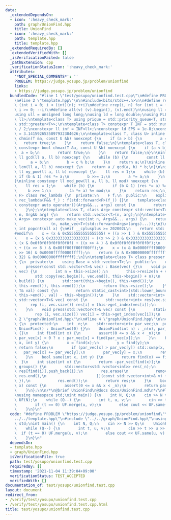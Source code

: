 ```yaml
---
data:
  _extendedDependsOn:
  - icon: ':heavy_check_mark:'
    path: graph/UnionFind.hpp
    title: UnionFind
  - icon: ':heavy_check_mark:'
    path: template.hpp
    title: template.hpp
  _extendedRequiredBy: []
  _extendedVerifiedWith: []
  _isVerificationFailed: false
  _pathExtension: cpp
  _verificationStatusIcon: ':heavy_check_mark:'
  attributes:
    '*NOT_SPECIAL_COMMENTS*': ''
    PROBLEM: https://judge.yosupo.jp/problem/unionfind
    links:
    - https://judge.yosupo.jp/problem/unionfind
  bundledCode: "#line 1 \"test/yosupo/unionfind.test.cpp\"\n#define PROBLEM \"https://judge.yosupo.jp/problem/unionfind\"\
    \n#line 2 \"template.hpp\"\n\n#include<bits/stdc++.h>\n\n#define rep(i, n) for\
    \ (int i = 0; i < (int)(n); ++i)\n#define rrep(i, n) for (int i = (int)(n) - 1;\
    \ i >= 0; --i)\n#define all(v) (v).begin(), (v).end()\n\nusing ll = long long;\n\
    using ull = unsigned long long;\nusing ld = long double;\nusing PLL = std::pair<ll,\
    \ ll>;\ntemplate<class T> using prique = std::priority_queue<T, std::vector<T>,\
    \ std::greater<T>>;\n\ntemplate<class T> constexpr T INF = std::numeric_limits<T>::max()\
    \ / 2;\nconstexpr ll inf = INF<ll>;\nconstexpr ld EPS = 1e-8;\nconstexpr ld PI\
    \ = 3.1415926535897932384626;\n\ntemplate<class T, class U> inline constexpr bool\
    \ chmin(T &a, const U &b) noexcept {\n    if (a > b) {\n        a = b;\n     \
    \   return true;\n    }\n    return false;\n}\ntemplate<class T, class U> inline\
    \ constexpr bool chmax(T &a, const U &b) noexcept {\n    if (a < b) {\n      \
    \  a = b;\n        return true;\n    }\n    return false;\n}\n\ninline constexpr\
    \ ll gcd(ll a, ll b) noexcept {\n    while (b) {\n        const ll c = a;\n  \
    \      a = b;\n        b = c % b;\n    }\n    return a;\n}\ninline constexpr ll\
    \ lcm(ll a, ll b) noexcept {\n    return a / gcd(a, b) * b;\n}\n\ninline constexpr\
    \ ll my_pow(ll a, ll b) noexcept {\n    ll res = 1;\n    while (b) {\n       \
    \ if (b & 1) res *= a;\n        b >>= 1;\n        a *= a;\n    }\n    return res;\n\
    }\ninline constexpr ll mod_pow(ll a, ll b, ll mod) noexcept {\n    a %= mod;\n\
    \    ll res = 1;\n    while (b) {\n        if (b & 1) (res *= a) %= mod;\n   \
    \     b >>= 1;\n        (a *= a) %= mod;\n    }\n    return res;\n}\n\ntemplate<class\
    \ F> class rec_lambda {\n  private:\n    F f;\n  public:\n    explicit constexpr\
    \ rec_lambda(F&& f_) : f(std::forward<F>(f_)) {}\n    template<class... Args>\
    \ constexpr auto operator()(Args&&... args) const {\n        return f(*this, std::forward<Args>(args)...);\n\
    \    }\n};\n\ntemplate<class T, class Arg> constexpr std::vector<T> make_vec(int\
    \ n, Arg&& arg) {\n    return std::vector<T>(n, arg);\n}\ntemplate<class T, class...\
    \ Args> constexpr auto make_vec(int n, Args&&... args) {\n    return std::vector<decltype(make_vec<T>(args...))>\n\
    \               (n, make_vec<T>(std::forward<Args>(args)...));\n}\n\ninline constexpr\
    \ int popcnt(ull x) {\n#if __cplusplus >= 202002L\n    return std::popcount(x);\n\
    #endif\n    x = (x & 0x5555555555555555) + ((x >> 1 ) & 0x5555555555555555);\n\
    \    x = (x & 0x3333333333333333) + ((x >> 2 ) & 0x3333333333333333);\n    x =\
    \ (x & 0x0f0f0f0f0f0f0f0f) + ((x >> 4 ) & 0x0f0f0f0f0f0f0f0f);\n    x = (x & 0x00ff00ff00ff00ff)\
    \ + ((x >> 8 ) & 0x00ff00ff00ff00ff);\n    x = (x & 0x0000ffff0000ffff) + ((x\
    \ >> 16) & 0x0000ffff0000ffff);\n    return (x & 0x00000000ffffffff) + ((x >>\
    \ 32) & 0x00000000ffffffff);\n}\n\ntemplate<class T> class presser : public std::vector<T>\
    \ {\n  private:\n    using Base = std::vector<T>;\n  public:\n    using Base::Base;\n\
    \    presser(const std::vector<T>& vec) : Base(vec) {}\n    void push(const std::vector<T>&\
    \ vec) {\n        int n = this->size();\n        this->resize(n + vec.size());\n\
    \        std::copy(vec.begin(), vec.end(), this->begin() + n);\n    }\n    int\
    \ build() {\n        std::sort(this->begin(), this->end());\n        this->erase(std::unique(this->begin(),\
    \ this->end()), this->end());\n        return this->size();\n    }\n    int get_index(const\
    \ T& val) const {\n        return static_cast<int>(std::lower_bound(this->begin(),\
    \ this->end(), val) - this->begin());\n    }\n    std::vector<int> pressed(const\
    \ std::vector<T>& vec) const {\n        std::vector<int> res(vec.size());\n  \
    \      rep (i, vec.size()) res[i] = this->get_index(vec[i]);\n        return res;\n\
    \    }\n    void press(std::vector<T>& vec) const {\n        static_assert(std::is_integral<T>::value);\n\
    \        rep (i, vec.size()) vec[i] = this->get_index(vec[i]);\n    }\n};\n#line\
    \ 2 \"graph/UnionFind.hpp\"\n\n#line 4 \"graph/UnionFind.hpp\"\n\nclass UnionFind\
    \ {\n  protected:\n    int _n;\n    std::vector<int> par_vec;\n  public:\n   \
    \ UnionFind() : UnionFind(0) {}\n    UnionFind(int n) : _n(n), par_vec(n, -1)\
    \ {}\n    int find(int x) {\n        assert(0 <= x && x < _n);\n        return\
    \ par_vec[x] < 0 ? x : par_vec[x] = find(par_vec[x]);\n    }\n    bool merge(int\
    \ x, int y) {\n        x = find(x);\n        y = find(y);\n        if (x == y)\
    \ return false;\n        if (par_vec[x] > par_vec[y]) std::swap(x, y);\n     \
    \   par_vec[x] += par_vec[y];\n        par_vec[y] = x;\n        return true;\n\
    \    }\n    bool same(int x, int y) {\n        return find(x) == find(y);\n  \
    \  }\n    int size(int x) {\n        return -par_vec[find(x)];\n    }\n    std::vector<std::vector<int>>\
    \ groups() {\n        std::vector<std::vector<int>> res(_n);\n        rep(i, _n)\
    \ res[find(i)].push_back(i);\n        res.erase(\n            remove_if(res.begin(),\
    \ res.end(),\n                      [](const std::vector<int>& v) { return v.empty();\
    \ }),\n            res.end());\n        return res;\n    }\n    bool is_root(int\
    \ x) const {\n        assert(0 <= x && x < _n);\n        return par_vec[x] < 0;\n\
    \    }\n};\n\n/*\n@brief UnionFind\n@docs docs/UnionFind.md\n*/\n#line 4 \"test/yosupo/unionfind.test.cpp\"\
    \nusing namespace std;\nint main() {\n    int N, Q;\n    cin >> N >> Q;\n    UnionFind\
    \ UF(N);\n    while (Q--) {\n        int t, u, v;\n        cin >> t >> u >> v;\n\
    \        if (t == 0) UF.merge(u, v);\n        else cout << UF.same(u, v) << endl;\n\
    \    }\n}\n"
  code: "#define PROBLEM \"https://judge.yosupo.jp/problem/unionfind\"\n#include \"\
    ../../template.hpp\"\n#include \"../../graph/UnionFind.hpp\"\nusing namespace\
    \ std;\nint main() {\n    int N, Q;\n    cin >> N >> Q;\n    UnionFind UF(N);\n\
    \    while (Q--) {\n        int t, u, v;\n        cin >> t >> u >> v;\n      \
    \  if (t == 0) UF.merge(u, v);\n        else cout << UF.same(u, v) << endl;\n\
    \    }\n}\n"
  dependsOn:
  - template.hpp
  - graph/UnionFind.hpp
  isVerificationFile: true
  path: test/yosupo/unionfind.test.cpp
  requiredBy: []
  timestamp: '2021-11-04 11:39:04+09:00'
  verificationStatus: TEST_ACCEPTED
  verifiedWith: []
documentation_of: test/yosupo/unionfind.test.cpp
layout: document
redirect_from:
- /verify/test/yosupo/unionfind.test.cpp
- /verify/test/yosupo/unionfind.test.cpp.html
title: test/yosupo/unionfind.test.cpp
---
```

